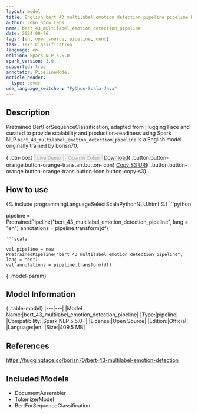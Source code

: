 ```yaml
---
layout: model
title: English bert_43_multilabel_emotion_detection_pipeline pipeline BertForSequenceClassification from borisn70
author: John Snow Labs
name: bert_43_multilabel_emotion_detection_pipeline
date: 2024-09-26
tags: [en, open_source, pipeline, onnx]
task: Text Classification
language: en
edition: Spark NLP 5.5.0
spark_version: 3.0
supported: true
annotator: PipelineModel
article_header:
  type: cover
use_language_switcher: "Python-Scala-Java"
---
```


## Description

Pretrained BertForSequenceClassification, adapted from Hugging Face and curated to provide scalability and production-readiness using Spark NLP.`bert_43_multilabel_emotion_detection_pipeline` is a English model originally trained by borisn70.

{:.btn-box}
<button class="button button-orange" disabled>Live Demo</button>
<button class="button button-orange" disabled>Open in Colab</button>
[Download](https://s3.amazonaws.com/auxdata.johnsnowlabs.com/public/models/bert_43_multilabel_emotion_detection_pipeline_en_5.5.0_3.0_1727370946646.zip){:.button.button-orange.button-orange-trans.arr.button-icon}
[Copy S3 URI](s3://auxdata.johnsnowlabs.com/public/models/bert_43_multilabel_emotion_detection_pipeline_en_5.5.0_3.0_1727370946646.zip){:.button.button-orange.button-orange-trans.button-icon.button-copy-s3}

## How to use



<div class="tabs-box" markdown="1">
{% include programmingLanguageSelectScalaPythonNLU.html %}
```python

pipeline = PretrainedPipeline("bert_43_multilabel_emotion_detection_pipeline", lang = "en")
annotations =  pipeline.transform(df)   

```
```scala

val pipeline = new PretrainedPipeline("bert_43_multilabel_emotion_detection_pipeline", lang = "en")
val annotations = pipeline.transform(df)

```
</div>

{:.model-param}
## Model Information

{:.table-model}
|---|---|
|Model Name:|bert_43_multilabel_emotion_detection_pipeline|
|Type:|pipeline|
|Compatibility:|Spark NLP 5.5.0+|
|License:|Open Source|
|Edition:|Official|
|Language:|en|
|Size:|409.5 MB|

## References

https://huggingface.co/borisn70/bert-43-multilabel-emotion-detection

## Included Models

- DocumentAssembler
- TokenizerModel
- BertForSequenceClassification